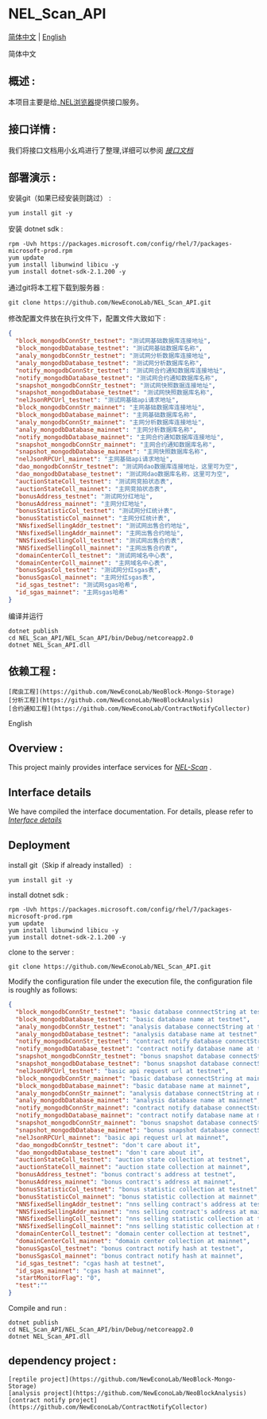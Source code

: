 # NEL_Scan_API
[简体中文](#zh) |    [English](#en) 

<a name="zh">简体中文</a>
## 概述 :
本项目主要是给_[NEL浏览器](https://scan.nel.group/)提供接口服务。

## 接口详情 :
我们将接口文档用小幺鸡进行了整理,详细可以参阅 _[接口文档](http://www.xiaoyaoji.cn/doc/2veptPpn9o/edit)_

## 部署演示 :

安装git（如果已经安装则跳过） :
```
yum install git -y
```

安装 dotnet sdk :
```
rpm -Uvh https://packages.microsoft.com/config/rhel/7/packages-microsoft-prod.rpm
yum update
yum install libunwind libicu -y
yum install dotnet-sdk-2.1.200 -y
```

通过git将本工程下载到服务器 :
```
git clone https://github.com/NewEconoLab/NEL_Scan_API.git
```

修改配置文件放在执行文件下，配置文件大致如下 :
```json
{
  "block_mongodbConnStr_testnet": "测试网基础数据库连接地址",
  "block_mongodbDatabase_testnet": "测试网基础数据库名称", 
  "analy_mongodbConnStr_testnet": "测试网分析数据库连接地址",
  "analy_mongodbDatabase_testnet": "测试网分析数据库名称",
  "notify_mongodbConnStr_testnet": "测试网合约通知数据库连接地址",
  "notify_mongodbDatabase_testnet": "测试网合约通知数据库名称",
  "snapshot_mongodbConnStr_testnet": "测试网快照数据连接地址",
  "snapshot_mongodbDatabase_testnet": "测试网快照数据库名称",
  "nelJsonRPCUrl_testnet": "测试网基础api请求地址",
  "block_mongodbConnStr_mainnet": "主网基础数据库连接地址",
  "block_mongodbDatabase_mainnet": "主网基础数据库名称",
  "analy_mongodbConnStr_mainnet": "主网分析数据库连接地址",
  "analy_mongodbDatabase_mainnet": "主网分析数据库名称",
  "notify_mongodbDatabase_mainnet": "主网合约通知数据库连接地址",
  "snapshot_mongodbConnStr_mainnet": "主网合约通知数据库名称",
  "snapshot_mongodbDatabase_mainnet": "主网快照数据库名称",
  "nelJsonRPCUrl_mainnet": "主网基础api请求地址",
  "dao_mongodbConnStr_testnet": "测试网dao数据库连接地址，这里可为空",
  "dao_mongodbDatabase_testnet": "测试网dao数据库名称，这里可为空",
  "auctionStateColl_testnet": "测试网竞拍状态表",
  "auctionStateColl_mainnet": "主网竞拍状态表",
  "bonusAddress_testnet": "测试网分红地址",
  "bonusAddress_mainnet": "主网分红地址",
  "bonusStatisticCol_testnet": "测试网分红统计表",
  "bonusStatisticCol_mainnet": "主网分红统计表",
  "NNsfixedSellingAddr_testnet": "测试网出售合约地址",
  "NNsfixedSellingAddr_mainnet": "主网出售合约地址",
  "NNSfixedSellingColl_testnet": "测试网出售合约表",
  "NNSfixedSellingColl_mainnet": "主网出售合约表",
  "domainCenterColl_testnet": "测试网域名中心表",
  "domainCenterColl_mainnet": "主网域名中心表",
  "bonusSgasCol_testnet": "测试网分红sgas表",
  "bonusSgasCol_mainnet": "主网分红sgas表",
  "id_sgas_testnet": "测试网sgas哈希",
  "id_sgas_mainnet": "主网sgas哈希"
}
```


编译并运行
```
dotnet publish
cd NEL_Scan_API/NEL_Scan_API/bin/Debug/netcoreapp2.0
dotnet NEL_Scan_API.dll
```

## 依赖工程 :
```
[爬虫工程](https://github.com/NewEconoLab/NeoBlock-Mongo-Storage)
[分析工程](https://github.com/NewEconoLab/NeoBlockAnalysis)
[合约通知工程](https://github.com/NewEconoLab/ContractNotifyCollector)
```

<a name="en">English</a>
## Overview :
This project mainly provides interface services for _[NEL-Scan](https://scan.nel.group/)_ .

## Interface details
We have compiled the interface documentation. For details, please refer to _[Interface details](http://www.xiaoyaoji.cn/doc/2veptPpn9o/edit)_

## Deployment

install git（Skip if already installed） :
```
yum install git -y
```

install dotnet sdk :
```
rpm -Uvh https://packages.microsoft.com/config/rhel/7/packages-microsoft-prod.rpm
yum update
yum install libunwind libicu -y
yum install dotnet-sdk-2.1.200 -y
```

clone to the server :
```
git clone https://github.com/NewEconoLab/NEL_Scan_API.git
```

Modify the configuration file under the execution file, the configuration file is roughly as follows:
```json
{
  "block_mongodbConnStr_testnet": "basic database connnectString at testnet",
  "block_mongodbDatabase_testnet": "basic database name at testnet",
  "analy_mongodbConnStr_testnet": "analysis database connectString at testnet",
  "analy_mongodbDatabase_testnet": "analysis database name at testnet",
  "notify_mongodbConnStr_testnet": "contract notify database connectString at testnet",
  "notify_mongodbDatabase_testnet": "contract notify database name at testnet",
  "snapshot_mongodbConnStr_testnet": "bonus snapshot database connectString at testnet",
  "snapshot_mongodbDatabase_testnet": "bonus snapshot database connectString at testnet",
  "nelJsonRPCUrl_testnet": "basic api request url at testnet",
  "block_mongodbConnStr_mainnet": "basic database connectString at mainnet",
  "block_mongodbDatabase_mainnet": "basic database name at mainnet",
  "analy_mongodbConnStr_mainnet": "analysis database connectString at mainnet",
  "analy_mongodbDatabase_mainnet": "analysis database name at mainnet",
  "notify_mongodbConnStr_mainnet": "contract notify database connectString at mainnet",
  "notify_mongodbDatabase_mainnet": "contract notify database name at mainnet",
  "snapshot_mongodbConnStr_mainnet": "bonus snapshot database connectString at mainnet",
  "snapshot_mongodbDatabase_mainnet": "bonus snapshot database connectString at mainnet",
  "nelJsonRPCUrl_mainnet": "basic api request url at mainnet",
  "dao_mongodbConnStr_testnet": "don't care about it",
  "dao_mongodbDatabase_testnet": "don't care about it",
  "auctionStateColl_testnet": "auction state collection at testnet",
  "auctionStateColl_mainnet": "auction state collection at mainnet",
  "bonusAddress_testnet": "bonus contract's address at testnet",
  "bonusAddress_mainnet": "bonus contract's address at mainnet",
  "bonusStatisticCol_testnet": "bonus statistic collection at testnet",
  "bonusStatisticCol_mainnet": "bonus statistic collection at mainnet",
  "NNSfixedSellingAddr_testnet": "nns selling contract's address at testnet",
  "NNSfixedSellingAddr_mainnet": "nns selling contract's address at mainnet",
  "NNSfixedSellingColl_testnet": "nns selling statistic collection at testnet",
  "NNSfixedSellingColl_mainnet": "nns selling statistic collection at mainnet",
  "domainCenterColl_testnet": "domain center collection at testnet",
  "domainCenterColl_mainnet": "domain center collection at mainnet",
  "bonusSgasCol_testnet": "bonus contract notify hash at testnet",
  "bonusSgasCol_mainnet": "bonus contract notify hash at mainnet",
  "id_sgas_testnet": "cgas hash at testnet",
  "id_sgas_mainnet": "cgas hash at mainnet",
  "startMonitorFlag": "0",
  "test":""
}
```

Compile and run :
```
dotnet publish
cd NEL_Scan_API/NEL_Scan_API/bin/Debug/netcoreapp2.0
dotnet NEL_Scan_API.dll
```

## dependency project :
```
[reptile project](https://github.com/NewEconoLab/NeoBlock-Mongo-Storage)
[analysis project](https://github.com/NewEconoLab/NeoBlockAnalysis)
[contract notify project](https://github.com/NewEconoLab/ContractNotifyCollector)
```
